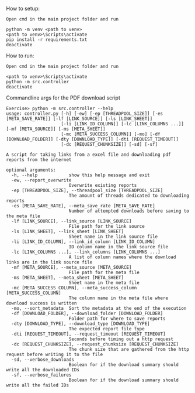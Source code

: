 How to setup:

	Open cmd in the main project folder and run

	python -m venv <path to venv>
	<path to venv>\Scripts\activate
	pip install -r requirements.txt
	deactivate

How to run:

	Open cmd in the main project folder and run

	<path to venv>\Scripts\activate
	python -m src.controller
	deactivate

Commandline args for the PDF download script

    Exercise> python -m src.controller --help
    usage: controller.py [-h] [-ew] [-ep [THREADPOOL_SIZE]] [-es [META_SAVE_RATE]] [-lf [LINK_SOURCE]] [-ls [LINK_SHEET]]
                         [-li [LINK_ID_COLUMN]] [-lc [LINK_COLUMNS ...]] [-mf [META_SOURCE]] [-ms [META_SHEET]]
                         [-mc [META_SUCCESS_COLUMN]] [-mo] [-df [DOWNLOAD_FOLDER]] [-dty [DOWNLOAD_TYPE]] [-dti [REQUEST_TIMEOUT]]
                         [-dc [REQUEST_CHUNKSIZE]] [-sd] [-sf]
    
    A script for taking links from a excel file and downloading pdf reports from the internet
    
    optional arguments:
      -h, --help            show this help message and exit
      -ew, --report_overwrite
                            Overwrite existing reports
      -ep [THREADPOOL_SIZE], --threadpool_size [THREADPOOL_SIZE]
                            The amount of threads dedicated to downloading reports
      -es [META_SAVE_RATE], --meta_save_rate [META_SAVE_RATE]
                            Number of attempted downloads before saving to the meta file
      -lf [LINK_SOURCE], --link_source [LINK_SOURCE]
                            File path for the link source
      -ls [LINK_SHEET], --link_sheet [LINK_SHEET]
                            Sheet name in the link source file
      -li [LINK_ID_COLUMN], --link_id_column [LINK_ID_COLUMN]
                            ID column name in the link source file
      -lc [LINK_COLUMNS ...], --link_columns [LINK_COLUMNS ...]
                            A list of column names where the download links are in the link source file
      -mf [META_SOURCE], --meta_source [META_SOURCE]
                            File path for the meta file
      -ms [META_SHEET], --meta_sheet [META_SHEET]
                            Sheet name in the meta file
      -mc [META_SUCCESS_COLUMN], --meta_success_column [META_SUCCESS_COLUMN]
                            The column name in the meta file where download success is written
      -mo, --sort_metadata  Sort the metadata at the end of the execution
      -df [DOWNLOAD_FOLDER], --download_folder [DOWNLOAD_FOLDER]
                            Folder path for where to save reports
      -dty [DOWNLOAD_TYPE], --download_type [DOWNLOAD_TYPE]
                            The expected report file type
      -dti [REQUEST_TIMEOUT], --request_timeout [REQUEST_TIMEOUT]
                            Seconds before timing out a http request
      -dc [REQUEST_CHUNKSIZE], --request_chunksize [REQUEST_CHUNKSIZE]
                            The chunk size that are gathered from the http request before writing it to the file
      -sd, --verbose_downloads
                            Boolean for if the download summary should write all the downloaded IDs
      -sf, --verbose_failures
                            Boolean for if the download summary should write all the failed IDs
